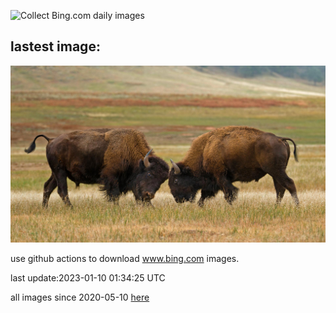 ![Collect Bing.com daily images](https://github.com/counter2015/bing-daily-images/workflows/Collect%20Bing.com%20daily%20images/badge.svg)
## lastest image:
![](images/BisonWindCave.jpg)

use github actions to download www.bing.com images.

last update:2023-01-10 01:34:25 UTC

all images since 2020-05-10 [here](https://github.com/counter2015/bing-daily-images/tree/master/images) 

